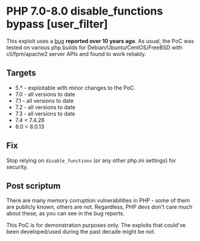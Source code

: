 # PHP 7.0-8.0 disable_functions bypass [user_filter]

This exploit uses a [bug](https://bugs.php.net/bug.php?id=54350) **reported over 10 years ago**. As usual, the PoC was tested on various php builds for Debian/Ubuntu/CentOS/FreeBSD with cli/fpm/apache2 server APIs and found to work reliably.

## Targets
  - 5.* - exploitable with minor changes to the PoC
  - 7.0 - all versions to date
  - 7.1 - all versions to date
  - 7.2 - all versions to date
  - 7.3 - all versions to date
  - 7.4 < 7.4.26
  - 8.0 < 8.0.13


## Fix
Stop relying on `disable_functions` (or any other php.ini settings) for security.

## Post scriptum
There are many memory corruption vulnerabilities in PHP - some of them are publicly known, others are not. Regardless, PHP devs don't care much about these, as you can see in the bug reports.

This PoC is for demonstration purposes only. The exploits that could've been developed/used during the past decade might be not.